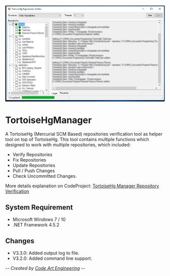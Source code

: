 ![Screenshot](WebDoc/TortoiseHgManager_V3.png)
# TortoiseHgManager
A TortoiseHg (Mercurial SCM Based) repositories verification tool as helper tool on top of TortoiseHg.
This tool contains multiple functions which designed to work with multiple repositories, which included:
- Verify Repositories
- Fix Repositories
- Update Repositories
- Pull / Push Changes
- Check Uncommitted Changes.

More details explanation on CodeProject: [TortoiseHg Manager Repository Verification](https://www.codeproject.com/Tips/509059/TortoiseHg-Manager-Repository-Verification)

## System Requirement
- Microsoft Windows 7 / 10
- .NET Framework 4.5.2

## Changes
- V3.3.0: Added output log to file.
- V3.2.0: Added command line support.


-- *Created by [Code Art Engineering](http://www.codearteng.com)* --
